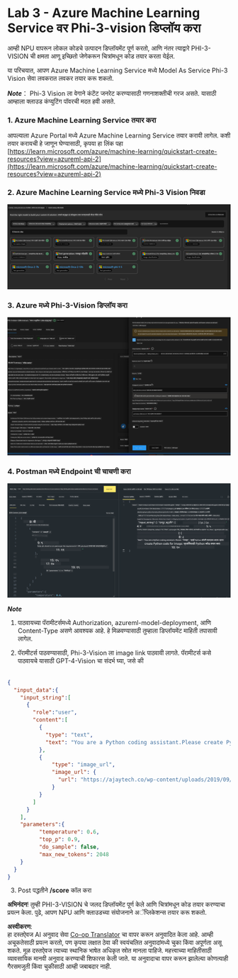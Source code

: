 <!--
CO_OP_TRANSLATOR_METADATA:
{
  "original_hash": "20cb4e6ac1686248e8be913ccf6c2bc2",
  "translation_date": "2025-05-09T19:42:34+00:00",
  "source_file": "md/02.Application/02.Code/Phi3/VSCodeExt/HOL/Apple/03.DeployPhi3VisionOnAzure.md",
  "language_code": "mr"
}
-->
# **Lab 3 - Azure Machine Learning Service वर Phi-3-vision डिप्लॉय करा**

आम्ही NPU वापरून लोकल कोडचे उत्पादन डिप्लॉयमेंट पूर्ण करतो, आणि नंतर त्याद्वारे PHI-3-VISION ची क्षमता आणू इच्छितो जेणेकरून चित्रांमधून कोड तयार करता येईल.

या परिचयात, आपण Azure Machine Learning Service मध्ये Model As Service Phi-3 Vision सेवा लवकरात लवकर तयार करू शकतो.

***Note***： Phi-3 Vision ला वेगाने कंटेंट जनरेट करण्यासाठी गणनाशक्तीची गरज असते. यासाठी आम्हाला क्लाउड कंप्युटिंग पॉवरची मदत हवी असते.


### **1. Azure Machine Learning Service तयार करा**

आपल्याला Azure Portal मध्ये Azure Machine Learning Service तयार करावी लागेल. कशी तयार करायची हे जाणून घेण्यासाठी, कृपया हा लिंक पहा [https://learn.microsoft.com/azure/machine-learning/quickstart-create-resources?view=azureml-api-2](https://learn.microsoft.com/azure/machine-learning/quickstart-create-resources?view=azureml-api-2)


### **2. Azure Machine Learning Service मध्ये Phi-3 Vision निवडा**

![Catalog](../../../../../../../../../translated_images/vison_catalog.e04e9e5f2b6ff115fff30e793e54e617da07251c7b192e1a68e6b050917f45aa.mr.png)


### **3. Azure मध्ये Phi-3-Vision डिप्लॉय करा**


![Deploy](../../../../../../../../../translated_images/vision_deploy.c0582d08b5d49675c643f3bedc04ae106957304f3cd4702406fa08bea80ba213.mr.png)


### **4. Postman मध्ये Endpoint ची चाचणी करा**


![Test](../../../../../../../../../translated_images/vision_test.fb4ff33607077153c7b5dcf37648dc5a9cb550824aeba89963e6b270314fc554.mr.png)


***Note***

1. पाठवायच्या पॅरामीटर्समध्ये Authorization, azureml-model-deployment, आणि Content-Type असणे आवश्यक आहे. हे मिळवण्यासाठी तुम्हाला डिप्लॉयमेंट माहिती तपासावी लागेल.

2. पॅरामीटर्स पाठवण्यासाठी, Phi-3-Vision ला image link पाठवावी लागते. पॅरामीटर्स कसे पाठवायचे यासाठी GPT-4-Vision चा संदर्भ घ्या, जसे की

```json

{
  "input_data":{
    "input_string":[
      {
        "role":"user",
        "content":[ 
          {
            "type": "text",
            "text": "You are a Python coding assistant.Please create Python code for image "
          },
          {
              "type": "image_url",
              "image_url": {
                "url": "https://ajaytech.co/wp-content/uploads/2019/09/index.png"
              }
          }
        ]
      }
    ],
    "parameters":{
          "temperature": 0.6,
          "top_p": 0.9,
          "do_sample": false,
          "max_new_tokens": 2048
    }
  }
}

```

3. Post पद्धतीने **/score** कॉल करा

**अभिनंदन**! तुम्ही PHI-3-VISION चे जलद डिप्लॉयमेंट पूर्ण केले आणि चित्रांमधून कोड तयार करण्याचा प्रयत्न केला. पुढे, आपण NPU आणि क्लाउडच्या संयोजनाने अॅप्लिकेशन्स तयार करू शकतो.

**अस्वीकरण**:  
हा दस्तऐवज AI अनुवाद सेवा [Co-op Translator](https://github.com/Azure/co-op-translator) चा वापर करून अनुवादित केला आहे. आम्ही अचूकतेसाठी प्रयत्न करतो, पण कृपया लक्षात ठेवा की स्वयंचलित अनुवादांमध्ये चुका किंवा अपूर्णता असू शकते. मूळ दस्तऐवज त्याच्या स्थानिक भाषेत अधिकृत स्रोत मानला पाहिजे. महत्त्वाच्या माहितीसाठी व्यावसायिक मानवी अनुवाद करण्याची शिफारस केली जाते. या अनुवादाचा वापर करून झालेल्या कोणत्याही गैरसमजुती किंवा चुकीसाठी आम्ही जबाबदार नाही.
